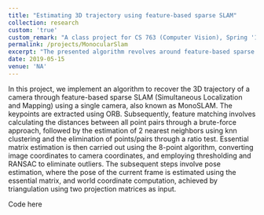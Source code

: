 ```yaml
---
title: "Estimating 3D trajectory using feature-based sparse SLAM"
collection: research
custom: 'true'
custom_remark: "A class project for CS 763 (Computer Vision), Spring '19"
permalink: /projects/MonocularSlam
excerpt: "The presented algorithm revolves around feature-based sparse SLAM, called MonoSLAM, for recovering a camera's 3D trajectory. Key steps include feature extraction, distance-based feature matching, essential matrix estimation, pose estimation, world coordinate computation, and visualization. Code link [here](https://github.com/neeleshverma/Monocular-slam)"
date: 2019-05-15
venue: 'NA'
---
```


<style>

/* Style the counter cards */
.card {
<!--   box-shadow: 0 4px 8px 0 rgba(0, 0, 0, 0.2); /* this adds the "card" effect */ -->
  padding: 16px;
<!--   text-align: center; -->
<!--   background-color: #f1f1f1; -->
}

a:link {
  text-decoration: none;
}
</style>

In this project, we implement an algorithm to recover the 3D trajectory of a camera through feature-based sparse SLAM (Simultaneous Localization and Mapping) using a single camera, also known as MonoSLAM. The keypoints are extracted using ORB. Subsequently, feature matching involves calculating the distances between all point pairs through a brute-force approach, followed by the estimation of 2 nearest neighbors using knn clustering and the elimination of points/pairs through a ratio test. Essential matrix estimation is then carried out using the 8-point algorithm, converting image coordinates to camera coordinates, and employing thresholding and RANSAC to eliminate outliers. The subsequent steps involve pose estimation, where the pose of the current frame is estimated using the essential matrix, and world coordinate computation, achieved by triangulation using two projection matrices as input.  

Code [here](https://github.com/neeleshverma/Monocular-slam)
